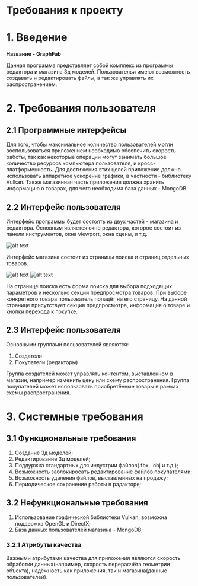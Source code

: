 # Требования к проекту

# 1. Введение
**Название - GraphFab**

Данная программа представляет собой комплекс из программы редактора и магазина 3д моделей. Пользовательи имеют возможность создавать и редактировать файлы, а так же управлять их распространением.

# 2. Требования пользователя
## 2.1 Программные интерфейсы

Для того, чтобы максимальное количество пользователей могли воспользоваться приложением необходимо обеспечить скорость работы, так как некоторые операции могут занимать большое количество ресурсов компьютера пользователя, и кросс-платформенность. Для достижения этих целей приложение должно использовать аппаратное ускорение графики, в частности - библиотеку Vulkan. Также магазинная часть приложения должна хранить информацию о товарах, для чего необходима база данных - MongoDB.

## 2.2 Интерфейс пользователя

Интерфейс программы будет состоять из двух частей - магазина и редактора. Основным является окно редактора, которое состоит из панели инструментов, окна viewport, окна сцены, и т.д.

![alt text](https://github.com/Podik-err/TRiTPO/blob/main/Mockups/Editor%20window.png "Editor window")

Интерфейс магазина состоит из страницы поиска и страниц отдельных товаров.

![alt text](https://github.com/Podik-err/TRiTPO/blob/main/Mockups/Asset%20store.png "Asset store")
![alt text](https://github.com/Podik-err/TRiTPO/blob/main/Mockups/Asset%20page.png "Asset page")

На странице поиска есть форма поиска для выбора подходящих параметров и несколько секций предпросмотра товаров. При выборе конкретного товара пользователь попадёт на его страницу. На данной странице присутствует секция предпросмотра, информация о товаре и кнопки перехода к покупке.

## 2.3 Интерфейс пользователя

Основными группами пользователей являются:

1. Создатели
2. Покупатели (редакторы)

Группа создателей может управлять контентом, выставленном в магазин, например изменить цену или схему распространения. Группа покупателей может использовать приобретённые товары в рамках схемы распространения.

# 3. Системные требования

## 3.1 Функциональные требования

1. Создание 3д моделей;
2. Редактирование 3д моделей;
3. Поддуржка стандартных для индустрии файлов(.fbx, .obj и т.д.);
4. Возможность заблокиросать редактирование файлов покупателями;
5. Возможность удаления файлов, выставленных на продажу;
6. Периодическое сохранение работы в радакторе;

## 3.2 Нефункциональные требования

1. Использование графической библиотеки Vulkan, возможна поддержка OpenGL и DirectX;
2. База данных пользователей магазина - MongoDB;

### 3.2.1 Атрибуты качества
Важными атрибутами качества для приложения являются скорость обработки данных(например, скорость перерасчёта геометрии объекта), надёжность как приложения, так и магазина(данные пользователей).

